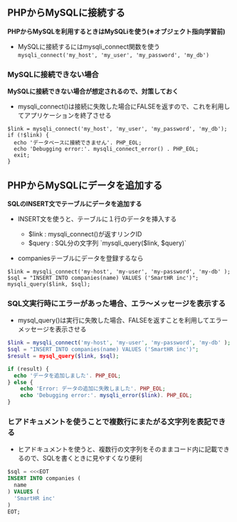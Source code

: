 ## PHPからMySQLに接続する

**PHPからMySQLを利用するときはMySQLiを使う(※オブジェクト指向学習前)**
- MySQLに接続するにはmysqli_connect関数を使う  
`mysqli_connect('my_host', 'my_user', 'my_password', 'my_db')`

### MySQLに接続できない場合
**MySQLに接続できない場合が想定されるので、対策しておく**

- mysqli_connect()は接続に失敗した場合にFALSEを返すので、これを利用してアプリケーションを終了させる  
```
$link = mysqli_connect('my_host', 'my_user', 'my_password', 'my_db');
if (!$link) {
  echo 'データベースに接続できません'. PHP_EOL;
  echo 'Debugging error:'. mysqli_connect_error() . PHP_EOL;
  exit;
}
```

## PHPからMySQLにデータを追加する

**SQLのINSERT文でテーブルにデータを追加する**

- INSERT文を使うと、テーブルに１行のデータを挿入する
  - $link : mysqli_connect()が返すリンクID
  - $query : SQL分の文字列  
`mysqli_query($link, $query)`

- companiesテーブルにデータを登録するなら
```
$link = mysqli_connect('my-host', 'my-user', 'my-password', 'my-db' );
$sql = "INSERT INTO companies(name) VALUES ('SmartHR inc')";
mysqli_query($link, $sql);
```

### SQL文実行時にエラーがあった場合、エラ〜メッセージを表示する
- mysql_query()は実行に失敗した場合、FALSEを返すことを利用してエラーメッセージを表示させる
```php
$link = mysqli_connect('my-host', 'my-user', 'my-password', 'my-db' );
$sql = "INSERT INTO companies(name) VALUES ('SmartHR inc')";
$result = mysql_query($link, $sql);

if (result) {
  echo 'データを追加しました'. PHP_EOL;
} else {
    echo 'Error: データの追加に失敗しました'. PHP_EOL;
    echo 'Debugging error:'. mysqli_error($link). PHP_EOL;
}
```

### ヒアドキュメントを使うことで複数行にまたがる文字列を表記できる
- ヒアドキュメントを使うと、複数行の文字列をそのままコード内に記載できるので、SQLを書くときに見やすくなり便利
```sql
$sql = <<<EOT
INSERT INTO companies (
  name
) VALUES (
  'SmartHR inc'
)
EOT;
```

